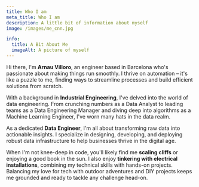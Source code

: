 ```yaml
---
title: Who I am
meta_title: Who I am
description: A little bit of information about myself
image: /images/me_cnn.jpg

info:
  title: A Bit About Me
  imageAlt: A picture of myself
---
```


Hi there, I'm **Arnau Villoro**, an engineer based in Barcelona who's passionate about making things run smoothly.
I thrive on automation – it's like a puzzle to me, finding ways to streamline processes and build efficient solutions from scratch.

With a background in **Industrial Engineering**, I've delved into the world of data engineering.
From crunching numbers as a Data Analyst to leading teams as a Data Engineering Manager and diving deep into algorithms as a Machine Learning Engineer, I've worn many hats in the data realm.

As a dedicated **Data Engineer**, I'm all about transforming raw data into actionable insights.
I specialize in designing, developing, and deploying robust data infrastructure to help businesses thrive in the digital age.

When I'm not knee-deep in code, you'll likely find me **scaling cliffs** or enjoying a good book in the sun.
I also enjoy **tinkering with electrical installations**, combining my technical skills with hands-on projects.
Balancing my love for tech with outdoor adventures and DIY projects keeps me grounded and ready to tackle any challenge head-on.

